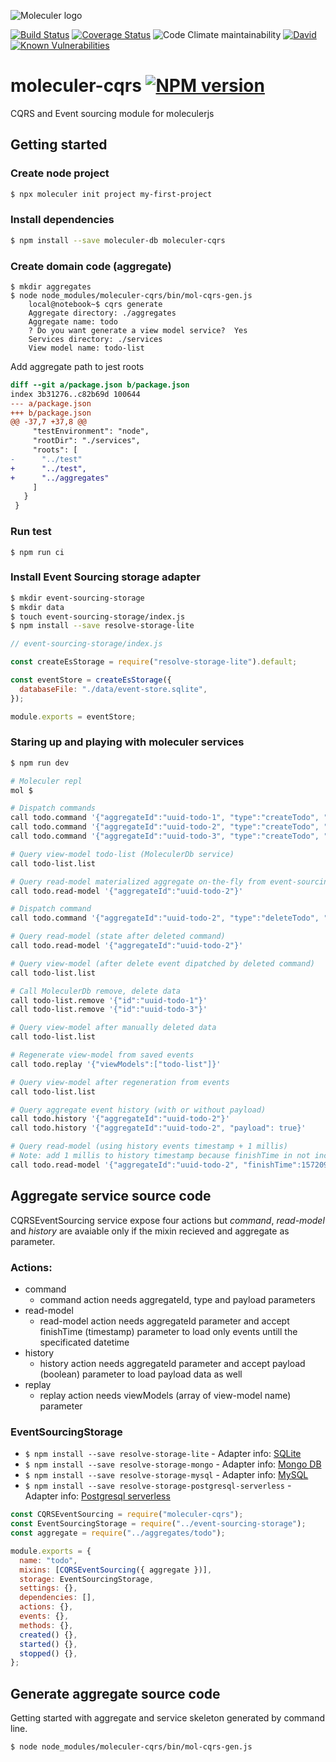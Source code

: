 ![Moleculer logo](http://moleculer.services/images/banner.png)

[![Build Status](https://travis-ci.org/davidnussio/moleculer-cqrs.svg?branch=master)](https://travis-ci.org/davidnussio/moleculer-cqrs)
[![Coverage Status](https://coveralls.io/repos/github/davidnussio/moleculer-cqrs/badge.svg?branch=master)](https://coveralls.io/github/davidnussio/moleculer-cqrs?branch=master)
![Code Climate maintainability](https://img.shields.io/codeclimate/maintainability/davidnussio/moleculer-cqrs)
[![David](https://img.shields.io/david/davidnussio/moleculer-cqrs.svg)](https://david-dm.org/davidnussio/moleculer-cqrs)
[![Known Vulnerabilities](https://snyk.io/test/github/davidnussio/moleculer-cqrs/badge.svg)](https://snyk.io/test/github/davidnussio/moleculer-cqrs)

# moleculer-cqrs [![NPM version](https://img.shields.io/npm/v/moleculer-cqrs.svg)](https://www.npmjs.com/package/moleculer-cqrs)

CQRS and Event sourcing module for moleculerjs

## Getting started

### Create node project

```bash
$ npx moleculer init project my-first-project
```

### Install dependencies

```bash
$ npm install --save moleculer-db moleculer-cqrs
```

### Create domain code (aggregate)

```
$ mkdir aggregates
$ node node_modules/moleculer-cqrs/bin/mol-cqrs-gen.js
    local@notebook~$ cqrs generate
    Aggregate directory: ./aggregates
    Aggregate name: todo
    ? Do you want generate a view model service?  Yes
    Services directory: ./services
    View model name: todo-list

```

Add aggregate path to jest roots

```diff
diff --git a/package.json b/package.json
index 3b31276..c82b69d 100644
--- a/package.json
+++ b/package.json
@@ -37,7 +37,8 @@
     "testEnvironment": "node",
     "rootDir": "./services",
     "roots": [
-      "../test"
+      "../test",
+      "../aggregates"
     ]
   }
 }
```

### Run test

```
$ npm run ci
```

### Install Event Sourcing storage adapter

```bash
$ mkdir event-sourcing-storage
$ mkdir data
$ touch event-sourcing-storage/index.js
$ npm install --save resolve-storage-lite

```

```javascript
// event-sourcing-storage/index.js

const createEsStorage = require("resolve-storage-lite").default;

const eventStore = createEsStorage({
  databaseFile: "./data/event-store.sqlite",
});

module.exports = eventStore;
```

### Staring up and playing with moleculer services

```bash
$ npm run dev

# Moleculer repl
mol $

# Dispatch commands
call todo.command '{"aggregateId":"uuid-todo-1", "type":"createTodo", "payload":{"title": "Buy Milk"}}'
call todo.command '{"aggregateId":"uuid-todo-2", "type":"createTodo", "payload":{"title": "Buy Eggs"}}'
call todo.command '{"aggregateId":"uuid-todo-3", "type":"createTodo", "payload":{"title": "Buy a new Google Pixel 4 XL"}}'

# Query view-model todo-list (MoleculerDb service)
call todo-list.list

# Query read-model materialized aggregate on-the-fly from event-sourcing
call todo.read-model '{"aggregateId":"uuid-todo-2"}'

# Dispatch command
call todo.command '{"aggregateId":"uuid-todo-2", "type":"deleteTodo", "payload":{"message": "Alredy bought"}}'

# Query read-model (state after deleted command)
call todo.read-model '{"aggregateId":"uuid-todo-2"}'

# Query view-model (after delete event dipatched by deleted command)
call todo-list.list

# Call MoleculerDb remove, delete data
call todo-list.remove '{"id":"uuid-todo-1"}'
call todo-list.remove '{"id":"uuid-todo-3"}'

# Query view-model after manually deleted data
call todo-list.list

# Regenerate view-model from saved events
call todo.replay '{"viewModels":["todo-list"]}'

# Query view-model after regeneration from events
call todo-list.list

# Query aggregate event history (with or without payload)
call todo.history '{"aggregateId":"uuid-todo-2"}'
call todo.history '{"aggregateId":"uuid-todo-2", "payload": true}'

# Query read-model (using history events timestamp + 1 millis)
# Note: add 1 millis to history timestamp because finishTime in not included
call todo.read-model '{"aggregateId":"uuid-todo-2", "finishTime":1572097057195}'

```

## Aggregate service source code

CQRSEventSourcing service expose four actions but _command_, _read-model_ and _history_ are avaiable only if the mixin recieved and aggregate as parameter.

### Actions:

- command
  - command action needs aggregateId, type and payload parameters
- read-model
  - read-model action needs aggregateId parameter and accept finishTime (timestamp) parameter to load only events untill the specificated datetime
- history
  - history action needs aggregateId parameter and accept payload (boolean) parameter to load payload data as well
- replay
  - replay action needs viewModels (array of view-model name) parameter

### EventSourcingStorage

- `$ npm install --save resolve-storage-lite` - Adapter info: [SQLite](https://github.com/reimagined/resolve/tree/master/packages/adapters/storage-adapters/resolve-storage-lite)
- `$ npm install --save resolve-storage-mongo` - Adapter info: [Mongo DB](https://github.com/reimagined/resolve/tree/master/packages/adapters/storage-adapters/resolve-storage-mongo)
- `$ npm install --save resolve-storage-mysql` - Adapter info: [MySQL](https://github.com/reimagined/resolve/tree/master/packages/adapters/storage-adapters/resolve-storage-mysql)
- `$ npm install --save resolve-storage-postgresql-serverless` - Adapter info: [Postgresql serverless](https://github.com/reimagined/resolve/tree/master/packages/adapters/storage-adapters/resolve-storage-postgresql-serverless)

```javascript
const CQRSEventSourcing = require("moleculer-cqrs");
const EventSourcingStorage = require("../event-sourcing-storage");
const aggregate = require("../aggregates/todo");

module.exports = {
  name: "todo",
  mixins: [CQRSEventSourcing({ aggregate })],
  storage: EventSourcingStorage,
  settings: {},
  dependencies: [],
  actions: {},
  events: {},
  methods: {},
  created() {},
  started() {},
  stopped() {},
};
```

## Generate aggregate source code

Getting started with aggregate and service skeleton generated by command line.

`$ node node_modules/moleculer-cqrs/bin/mol-cqrs-gen.js`
